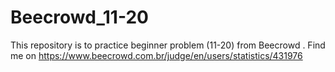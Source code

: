 # Beecrowd_11-20
This repository is to practice beginner problem (11-20) from Beecrowd . Find me on https://www.beecrowd.com.br/judge/en/users/statistics/431976
